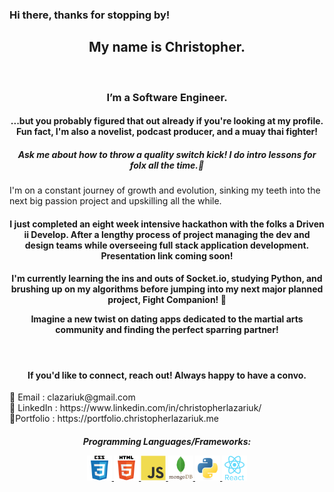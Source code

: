 ### Hi there, thanks for stopping by!

<h2 align="center">My name is Christopher.</h2> 
<br>
<h3 align="center">I’m a Software Engineer.<br></h3>
<h4 align="center">...but you probably figured that out already if you're looking at my profile.<br>Fun fact, I'm also a novelist, podcast producer, and a muay thai fighter!</h4>
<h5 align="center">Ask me about how to throw a quality switch kick! I do intro lessons for folx all the time.🥋</h5>
<p>I'm on a constant journey of growth and evolution, sinking my teeth into the next big passion project and upskilling all the while. </p>

<h4 align="center">I just completed an eight week intensive hackathon with the folks a Driven ii Develop. After a lengthy process of project managing the dev and design teams while overseeing full stack application development. Presentation link coming soon!</h4>

<h4 align="center">I'm currently learning the ins and outs of Socket.io, studying Python, and brushing up on my algorithms before jumping into my next major planned project, Fight Companion! 🥊 
  
  Imagine a new twist on dating apps dedicated to the martial arts community and finding the perfect sparring partner!</h4></h4>
<br>
<h4 align="center">If you'd like to connect, reach out! Always happy to have a convo.</h4>
📧 Email : clazariuk@gmail.com
<br>
💼 LinkedIn : https://www.linkedin.com/in/christopherlazariuk/
<br>
🎨Portfolio : https://portfolio.christopherlazariuk.me

<h5 align="center">Programming Languages/Frameworks: 
  <p align="center"> <a href="https://www.w3schools.com/css/" target="_blank" rel="noreferrer"> <img src="https://raw.githubusercontent.com/devicons/devicon/master/icons/css3/css3-original-wordmark.svg" alt="css3" width="40" height="40"/> </a><a href="https://www.w3.org/html/" target="_blank" rel="noreferrer"> <img src="https://raw.githubusercontent.com/devicons/devicon/master/icons/html5/html5-original-wordmark.svg" alt="html5" width="40" height="40"/> </a> <a href="https://developer.mozilla.org/en-US/docs/Web/JavaScript" target="_blank" rel="noreferrer"> <img src="https://raw.githubusercontent.com/devicons/devicon/master/icons/javascript/javascript-original.svg" alt="javascript" width="40" height="40"/> </a> <a href="https://www.mongodb.com/" target="_blank" rel="noreferrer"> <img src="https://raw.githubusercontent.com/devicons/devicon/master/icons/mongodb/mongodb-original-wordmark.svg" alt="mongodb" width="40" height="40"/> </a> <a href="https://www.python.org" target="_blank" rel="noreferrer"> <img src="https://raw.githubusercontent.com/devicons/devicon/master/icons/python/python-original.svg" alt="python" width="40" height="40"/> </a> <a href="https://reactjs.org/" target="_blank" rel="noreferrer"> <img src="https://raw.githubusercontent.com/devicons/devicon/master/icons/react/react-original-wordmark.svg" alt="react" width="40" height="40"/> </a> </p>
